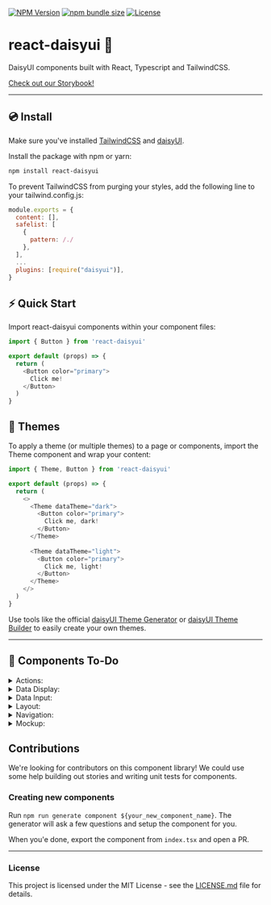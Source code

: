 [![NPM Version](https://img.shields.io/npm/v/react-daisyui.svg?branch=master)](https://www.npmjs.com/package/react-daisyui) [![npm bundle size](https://img.shields.io/bundlephobia/minzip/react-daisyui)](https://bundlephobia.com/result?p=react-daisyui) [![License](https://img.shields.io/npm/l/react-daisyui.svg)](https://github.com/daisyui/react-daisyui/blob/master/LICENSE) 

# react-daisyui 🌼

DaisyUI components built with React, Typescript and TailwindCSS.

<a href="https://daisyui.github.io/react-daisyui/">Check out our Storybook!</a>

---

## 💿 Install

Make sure you've installed <a href="https://tailwindcss.com/docs/installation">TailwindCSS</a> and <a href="https://daisyui.com/docs/install/">daisyUI</a>.

Install the package with npm or yarn:

```bash
npm install react-daisyui
```

To prevent TailwindCSS from purging your styles, add the following line to your tailwind.config.js:

```js
module.exports = {
  content: [],
  safelist: [
    {
      pattern: /./
    },
  ],
  ...
  plugins: [require("daisyui")],
}
```

## ⚡ Quick Start

Import react-daisyui components within your component files:

```js
import { Button } from 'react-daisyui'

export default (props) => {
  return (
    <Button color="primary">
      Click me!
    </Button>
  )
}
```

## 🎨 Themes

To apply a theme (or multiple themes) to a page or components, import the Theme component and wrap your content:

```js
import { Theme, Button } from 'react-daisyui'

export default (props) => {
  return (
    <>
      <Theme dataTheme="dark">
        <Button color="primary">
          Click me, dark!
        </Button>
      </Theme>
      
      <Theme dataTheme="light">
        <Button color="primary">
          Click me, light!
        </Button>
      </Theme>
    </>
  )
}
```

Use tools like the official <a href="https://daisyui.com/theme-generator/">daisyUI Theme Generator</a> or <a href="https://themes.ionevolve.com/">daisyUI Theme Builder</a> to easily create your own themes.

---

## 🚧 Components To-Do

<details>
<summary>Actions:</summary>
  
- [x] Button
- [X] Dropdown
- [X] Modal
- [X] Swap
</details>

<details>
<summary>Data Display:</summary>
  
- [x] Alert
- [X] Avatar
- [X] Badge
- [X] Card
- [X] Carousel
- [X] Collapse
- [X] Countdown
- [X] Kbd
- [X] Progress
- [X] Radial Progress
- [X] Stats
- [X] Table
- [X] Tooltip
</details>

<details>
<summary>Data Input:</summary>

- [X] Checkbox
- [X] Input
- [X] Radio
- [X] Range
- [X] Rating
- [X] Select
- [X] Textarea
- [X] Toggle
</details>

<details>
<summary>Layout:</summary>

- [X] Artboard
- [x] Button-Group
- [X] Divider
- [ ] Drawer
- [X] Footer
- [X] Hero
- [X] Indicator
- [ ] Input Group
- [X] Mask
- [ ] Stack
</details>

<details>
<summary>Navigation:</summary>

- [X] Breadcrumbs
- [X] Link
- [X] Menu
- [X] Navbar
- [ ] Pagination
- [ ] Steps
- [X] Tab
</details>

<details>
<summary>Mockup:</summary>

- [ ] Code
- [ ] Phone
- [ ] Window
</details>

## Contributions

We're looking for contributors on this component library! We could use some help building out stories and writing unit tests for components.

### Creating new components

Run `npm run generate component ${your_new_component_name}`. The generator will ask a few questions and setup the component for you.

When you'e done, export the component from `index.tsx` and open a PR.
___

### License

This project is licensed under the MIT License - see the [LICENSE.md](https://github.com/daisyui/react-daisyui/blob/main/LICENSE) file for details.

